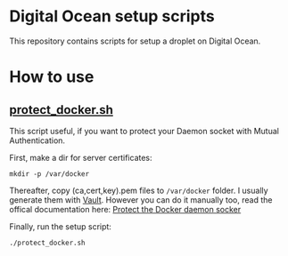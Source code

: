 # Digital Ocean setup scripts

This repository contains scripts for setup a droplet on Digital Ocean.

# How to use

## [protect_docker.sh](./protect_docker.sh)

This script useful, if you want to protect your Daemon socket with Mutual Authentication.

First, make a dir for server certificates:

```mkdir -p /var/docker```

Thereafter, copy (ca,cert,key).pem files to `/var/docker` folder. I usually generate them with [Vault](https://www.vaultproject.io). However you can do it manually too, read the offical documentation here: [Protect the Docker daemon socker](https://docs.docker.com/engine/security/https/)

Finally, run the setup script:

```./protect_docker.sh```
